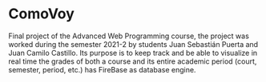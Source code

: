 # ComoVoy
Final project of the Advanced Web Programming course, the project was worked during the semester 2021-2 by students Juan Sebastián Puerta and Juan Camilo Castillo. Its purpose is to keep track and be able to visualize in real time the grades of both a course and its entire academic period (court, semester, period, etc.) has FireBase as database engine.
